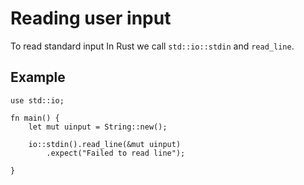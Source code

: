 # Reading user input

To read standard input In Rust we call `std::io::stdin` and `read_line`. 

## Example

```
use std::io;

fn main() {
    let mut uinput = String::new();

    io::stdin().read_line(&mut uinput)
        .expect("Failed to read line");

}
```
